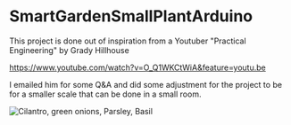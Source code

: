# SmartGardenSmallPlantArduino

This project is done out of inspiration from a Youtuber "Practical Engineering" by Grady Hillhouse

https://www.youtube.com/watch?v=O_Q1WKCtWiA&feature=youtu.be

I emailed him for some Q&A and did some adjustment for the project to be for a smaller scale that can be done in a small room.
 
![Cilantro, green onions, Parsley, Basil](https://pbs.twimg.com/media/FX9NXy9XgAACA1p?format=jpg&name=large)
